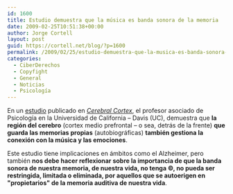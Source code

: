 ```yaml
---
id: 1600
title: Estudio demuestra que la música es banda sonora de la memoria
date: 2009-02-25T10:51:38+00:00
author: Jorge Cortell
layout: post
guid: https://cortell.net/blog/?p=1600
permalink: /2009/02/25/estudio-demuestra-que-la-musica-es-banda-sonora-de-la-memoria/
categories:
  - CiberDerechos
  - Copyfight
  - General
  - Noticias
  - Psicología
---
```

En un <a title="https://cercor.oxfordjournals.org/cgi/reprint/bhp008v1" href="https://cercor.oxfordjournals.org/cgi/reprint/bhp008v1" target="_blank">estudio</a> publicado en _<a title="https://cercor.oxfordjournals.org" href="https://cercor.oxfordjournals.org" target="_blank">Cerebral Cortex</a>_, el profesor asociado de Psicología en la Universidad de California – Davis (UC), demuestra que **la región del cerebro** (cortex medio prefrontal – o sea, detrás de la frente) **que guarda las memorias propias** (autobiográficas) **también gestiona la conexión con la música y las emociones**.

Este estudio tiene implicaciones en ámbitos como el Alzheimer, pero también **nos debe hacer reflexionar sobre la importancia de que la banda sonora de nuestra memoria, de nuestra vida, no tenga ©, no pueda ser restringida, limitada o eliminada, por aquellos que se autoerigen en "propietarios" de la memoria auditiva de nuestra vida**.